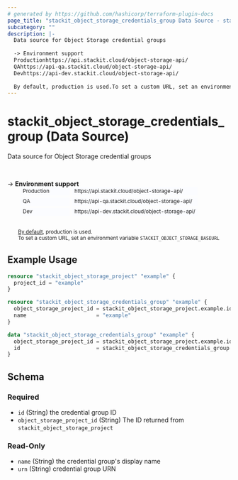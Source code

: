 ```yaml
---
# generated by https://github.com/hashicorp/terraform-plugin-docs
page_title: "stackit_object_storage_credentials_group Data Source - stackit"
subcategory: ""
description: |-
  Data source for Object Storage credential groups
  
  -> Environment support
  Productionhttps://api.stackit.cloud/object-storage-api/
  QAhttps://api-qa.stackit.cloud/object-storage-api/
  Devhttps://api-dev.stackit.cloud/object-storage-api/
  
  By default, production is used.To set a custom URL, set an environment variable STACKITOBJECTSTORAGE_BASEURL
---
```


# stackit_object_storage_credentials_group (Data Source)

Data source for Object Storage credential groups

<br />

-> __Environment support__<br /><table style='border-collapse: separate; border-spacing: 5px; margin-top:-20px; margin-left: 24px; font-size: smaller;'>
<tr><td style='width: 100px; background: #fbfcff; border: none;'>Production</td><td style='background: #fbfcff; border: none;'>https://api.stackit.cloud/object-storage-api/</td></tr>
<tr><td style='background: #fbfcff; border: none;'>QA</td><td style='background: #fbfcff; border: none;'>https://api-qa.stackit.cloud/object-storage-api/</td></tr>
<tr><td style='background: #fbfcff; border: none;'>Dev</td><td style='background: #fbfcff; border: none;'>https://api-dev.stackit.cloud/object-storage-api/</td></tr>
</table><br />
<small style='margin-left: 24px; margin-top: -5px; display: inline-block;'><a href="https://registry.terraform.io/providers/SchwarzIT/stackit/latest/docs#environment">By default</a>, production is used.<br />To set a custom URL, set an environment variable <code>STACKIT_OBJECT_STORAGE_BASEURL</code></small>

## Example Usage

```terraform
resource "stackit_object_storage_project" "example" {
  project_id = "example"
}

resource "stackit_object_storage_credentials_group" "example" {
  object_storage_project_id = stackit_object_storage_project.example.id
  name                      = "example"
}

data "stackit_object_storage_credentials_group" "example" {
  object_storage_project_id = stackit_object_storage_project.example.id
  id                        = stackit_object_storage_credentials_group.example.id
}
```

<!-- schema generated by tfplugindocs -->
## Schema

### Required

- `id` (String) the credential group ID
- `object_storage_project_id` (String) The ID returned from `stackit_object_storage_project`

### Read-Only

- `name` (String) the credential group's display name
- `urn` (String) credential group URN


